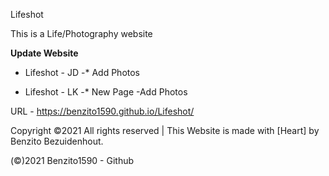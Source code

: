 Lifeshot

This is a Life/Photography website

**Update Website**
- Lifeshot - JD
 -* Add Photos

- Lifeshot - LK
 -* New Page
   -Add Photos

URL - https://benzito1590.github.io/Lifeshot/
 
Copyright ©2021 All rights reserved | This Website is made with [Heart] by Benzito Bezuidenhout.

(©)2021 Benzito1590 - Github